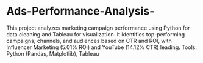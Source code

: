 # Ads-Performance-Analysis-
This project analyzes marketing campaign performance using Python for data cleaning and Tableau for visualization. It identifies top-performing campaigns, channels, and audiences based on CTR and ROI, with Influencer Marketing (5.01% ROI) and YouTube (14.12% CTR) leading. Tools: Python (Pandas, Matplotlib), Tableau
